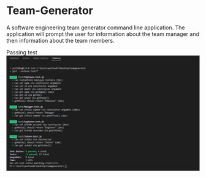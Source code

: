 # Team-Generator

A software engineering team generator command line application. 
The application will prompt the user for information about the team manager and then information about the team members. 


Passing test
![test passed](passTest.jpg)
